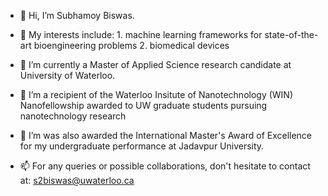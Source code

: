 - 👋  Hi, I’m Subhamoy Biswas.

- 👀  My interests include:
      1. machine learning frameworks for state-of-the-art bioengineering problems
      2. biomedical devices

- 🌱  I’m currently a Master of Applied Science research candidate at University of Waterloo.
- 🌱  I’m a recipient of the Waterloo Insitute of Nanotechnology (WIN) Nanofellowship awarded to UW graduate students pursuing nanotechnology research
- 🌱  I’m was also awarded the International Master's Award of Excellence for my undergraduate performance at Jadavpur University.

- 📫  For any queries or possible collaborations, don't hesitate to contact at: s2biswas@uwaterloo.ca

<!---
SubhamoyBiswas/SubhamoyBiswas is a ✨ special ✨ repository because its `README.md` (this file) appears on your GitHub profile.
You can click the Preview link to take a look at your changes.
--->
